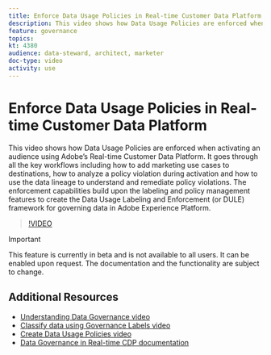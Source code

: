 ```yaml
---
title: Enforce Data Usage Policies in Real-time Customer Data Platform
description: This video shows how Data Usage Policies are enforced when activating an audience using Adobe’s Real-time Customer Data Platform. It goes through all the key workflows including how to add marketing use cases to destinations, how to analyze a policy violation during activation and how to use the data lineage to understand and remediate policy violations. The enforcement capabilities build upon the labeling and policy management features to create the Data Usage Labeling and Enforcement (or DULE) framework for governing data in Adobe Experience Platform. DULE allows you to prevent certain types of data from being used for certain purposes.
feature: governance
topics:
kt: 4380
audience: data-steward, architect, marketer
doc-type: video
activity: use
---
```


# Enforce Data Usage Policies in Real-time Customer Data Platform

This video shows how Data Usage Policies are enforced when activating an audience using Adobe’s Real-time Customer Data Platform. It goes through all the key workflows including how to add marketing use cases to destinations, how to analyze a policy violation during activation and how to use the data lineage to understand and remediate policy violations. The enforcement capabilities build upon the labeling and policy management features to create the Data Usage Labeling and Enforcement (or DULE) framework for governing data in Adobe Experience Platform.

>[!VIDEO](https://video.tv.adobe.com/v/33631?quality=12&learn=on)

>[!IMPORTANT]
>
>This feature is currently in beta and is not available to all users. It can be enabled upon request. The documentation and the functionality are subject to change.

## Additional Resources

* [Understanding Data Governance video](understanding-data-governance.md)
* [Classify data using Governance Labels video](classify-data-using-governance-labels.md)
* [Create Data Usage Policies video](create-data-usage-policies.md)
* [Data Governance in Real-time CDP documentation](https://docs.adobe.com/content/help/en/experience-platform/rtcdp/privacy/data-governance-overview.html)

